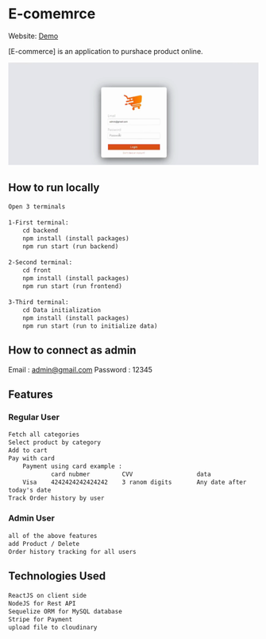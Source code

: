 # E-comemrce

Website: [Demo](https://drive.google.com/file/d/1rsNqVJYZ0Q70PyScDniyHbVo9ijVJzA7/view?usp=sharing)

[E-commerce] is an application to purshace product online.

![E-commerce](./home.png)

## How to run locally

```
Open 3 terminals

1-First terminal:
    cd backend
    npm install (install packages)
    npm run start (run backend)

2-Second terminal:
    cd front
    npm install (install packages)
    npm run start (run frontend)

3-Third terminal:
    cd Data initialization
    npm install (install packages)
    npm run start (run to initialize data)
```

## How to connect as admin

Email : admin@gmail.com
Password : 12345

## Features
### Regular User
```
Fetch all categories
Select product by category 
Add to cart 
Pay with card 
    Payment using card example :
            card nubmer         CVV                  data
    Visa	4242424242424242	3 ranom digits	     Any date after today's date 
Track Order history by user
```
### Admin User
```
all of the above features
add Product / Delete   
Order history tracking for all users
```
## Technologies Used

```
ReactJS on client side
NodeJS for Rest API
Sequelize ORM for MySQL database
Stripe for Payment
upload file to cloudinary
```


